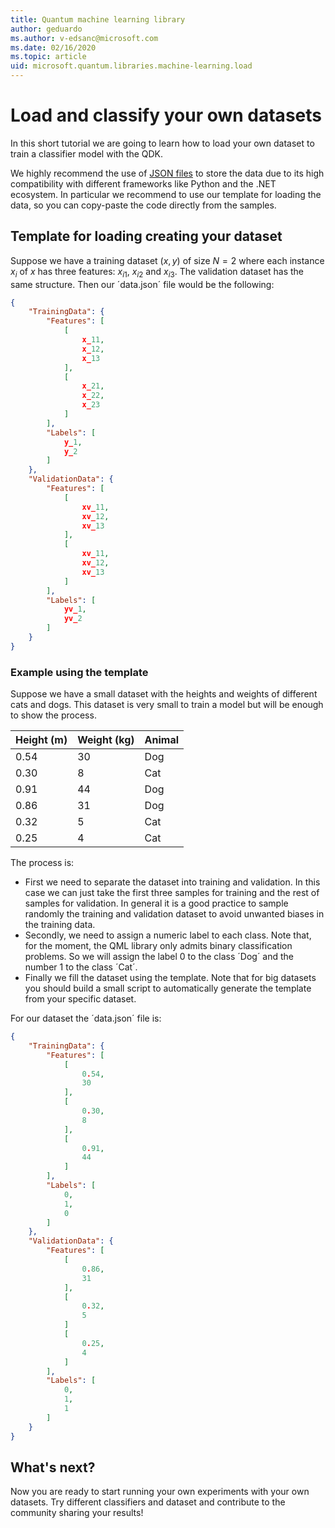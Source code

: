 ```yaml
---
title: Quantum machine learning library
author: geduardo
ms.author: v-edsanc@microsoft.com
ms.date: 02/16/2020
ms.topic: article
uid: microsoft.quantum.libraries.machine-learning.load
---
```


# Load and classify your own datasets

In this short tutorial we are going to learn how to load your own dataset to train a classifier model with the QDK.

We highly recommend the use of [JSON files](https://en.wikipedia.org/wiki/JSON) to store the data due to its high compatibility with different frameworks like Python and the .NET ecosystem. In particular we recommend to use our template for loading the data, so you can copy-paste the code directly from the samples.  

## Template for loading creating your dataset

Suppose we have a training dataset $(x,y)$ of size $N=2$ where each instance $x_i$ of $x$ has three features: $x_{i1}$, $x_{i2}$ and $x_{i3}$. The validation dataset has the same structure. Then our ´data.json´ file would be the following:

```json
{
    "TrainingData": {
        "Features": [
            [
                x_11,
                x_12,
                x_13
            ],
            [
                x_21,
                x_22,
                x_23
            ]
        ],
        "Labels": [
            y_1,
            y_2
        ]
    },
    "ValidationData": {
        "Features": [
            [
                xv_11,
                xv_12,
                xv_13
            ],
            [
                xv_11,
                xv_12,
                xv_13
            ]
        ],
        "Labels": [
            yv_1,
            yv_2
        ]
    }
}

```

### Example using the template

Suppose we have a small dataset with the heights and weights of different cats and dogs. This dataset is very small to train a model but will be enough to show the process.

| Height (m) | Weight (kg) | Animal |
|-----------|------------|--------|
| 0.54      | 30         | Dog    |
| 0.30      | 8          | Cat    |
| 0.91      | 44         | Dog    |
| 0.86      | 31          | Dog    |
| 0.32      | 5         | Cat    |
| 0.25      | 4          | Cat    |

The process is:

- First we need to separate the dataset into training and validation. In this case we can just take the first three samples for training and the rest of samples for validation. In general it is a good practice to sample randomly the training and validation dataset to avoid unwanted biases in the training data.
- Secondly, we need to assign a numeric label to each class. Note that, for the moment, the QML library only admits binary classification problems. So we will assign the label 0 to the class ´Dog´ and the number 1 to the class ´Cat´.
- Finally we fill the dataset using the template. Note that for big datasets you should build a small script to automatically generate the template from your specific dataset.

For our dataset the ´data.json´ file is:

```json
{
    "TrainingData": {
        "Features": [
            [
                0.54,
                30
            ],
            [
                0.30,
                8
            ],
            [
                0.91,
                44
            ]
        ],
        "Labels": [
            0,
            1,
            0
        ]
    },
    "ValidationData": {
        "Features": [
            [
                0.86,
                31
            ],
            [
                0.32,
                5
            ]
            [
                0.25,
                4
            ]
        ],
        "Labels": [
            0,
            1,
            1
        ]
    }
}

```

## What's next?

Now you are ready to start running your own experiments with your own datasets. Try different classifiers and dataset and contribute to the community sharing your results!